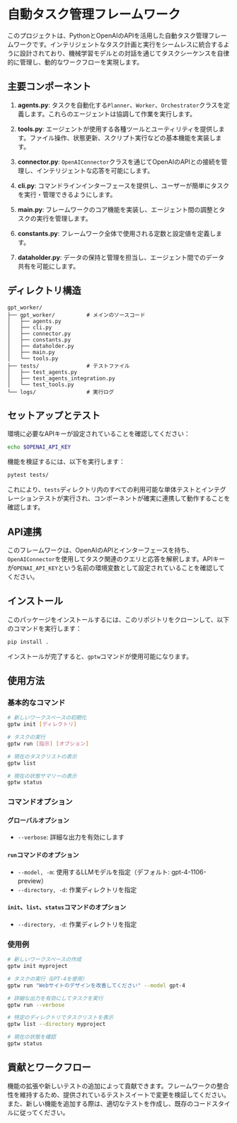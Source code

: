 # 自動タスク管理フレームワーク

このプロジェクトは、PythonとOpenAIのAPIを活用した自動タスク管理フレームワークです。インテリジェントなタスク計画と実行をシームレスに統合するように設計されており、機械学習モデルとの対話を通じてタスクシーケンスを自律的に管理し、動的なワークフローを実現します。

## 主要コンポーネント

1. **agents.py**: タスクを自動化する`Planner`、`Worker`、`Orchestrator`クラスを定義します。これらのエージェントは協調して作業を実行します。

2. **tools.py**: エージェントが使用する各種ツールとユーティリティを提供します。ファイル操作、状態更新、スクリプト実行などの基本機能を実装します。

3. **connector.py**: `OpenAIConnector`クラスを通じてOpenAIのAPIとの接続を管理し、インテリジェントな応答を可能にします。

4. **cli.py**: コマンドラインインターフェースを提供し、ユーザーが簡単にタスクを実行・管理できるようにします。

5. **main.py**: フレームワークのコア機能を実装し、エージェント間の調整とタスクの実行を管理します。

6. **constants.py**: フレームワーク全体で使用される定数と設定値を定義します。

7. **dataholder.py**: データの保持と管理を担当し、エージェント間でのデータ共有を可能にします。

## ディレクトリ構造

```
gpt_worker/
├── gpt_worker/          # メインのソースコード
│   ├── agents.py
│   ├── cli.py
│   ├── connector.py
│   ├── constants.py
│   ├── dataholder.py
│   ├── main.py
│   └── tools.py
├── tests/               # テストファイル
│   ├── test_agents.py
│   ├── test_agents_integration.py
│   └── test_tools.py
└── logs/                # 実行ログ
```

## セットアップとテスト

環境に必要なAPIキーが設定されていることを確認してください：

```bash
echo $OPENAI_API_KEY
```

機能を検証するには、以下を実行します：

```bash
pytest tests/
```

これにより、`tests`ディレクトリ内のすべての利用可能な単体テストとインテグレーションテストが実行され、コンポーネントが確実に連携して動作することを確認します。

## API連携

このフレームワークは、OpenAIのAPIとインターフェースを持ち、`OpenAIConnector`を使用してタスク関連のクエリと応答を解釈します。APIキーが`OPENAI_API_KEY`という名前の環境変数として設定されていることを確認してください。

## インストール

このパッケージをインストールするには、このリポジトリをクローンして、以下のコマンドを実行します：

```bash
pip install .
```

インストールが完了すると、`gptw`コマンドが使用可能になります。

## 使用方法

### 基本的なコマンド

```bash
# 新しいワークスペースの初期化
gptw init [ディレクトリ]

# タスクの実行
gptw run [指示] [オプション]

# 現在のタスクリストの表示
gptw list

# 現在の状態サマリーの表示
gptw status
```

### コマンドオプション

#### グローバルオプション
- `--verbose`: 詳細な出力を有効にします

#### `run`コマンドのオプション
- `--model, -m`: 使用するLLMモデルを指定（デフォルト: gpt-4-1106-preview）
- `--directory, -d`: 作業ディレクトリを指定

#### `init`、`list`、`status`コマンドのオプション
- `--directory, -d`: 作業ディレクトリを指定

### 使用例

```bash
# 新しいワークスペースの作成
gptw init myproject

# タスクの実行（GPT-4を使用）
gptw run "Webサイトのデザインを改善してください" --model gpt-4

# 詳細な出力を有効にしてタスクを実行
gptw run --verbose

# 特定のディレクトリでタスクリストを表示
gptw list --directory myproject

# 現在の状態を確認
gptw status
```

## 貢献とワークフロー

機能の拡張や新しいテストの追加によって貢献できます。フレームワークの整合性を維持するため、提供されているテストスイートで変更を検証してください。また、新しい機能を追加する際は、適切なテストを作成し、既存のコードスタイルに従ってください。
